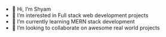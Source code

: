 - 👋 Hi, I’m Shyam
- 👀 I’m interested in Full stack web development projects
- 🌱 I’m currently learning MERN stack development
- 💞️ I’m looking to collaborate on awesome real world projects 

<!---
ItsMe-Shyam/ItsMe-Shyam is a ✨ special ✨ repository because its `README.md` (this file) appears on your GitHub profile.
You can click the Preview link to take a look at your changes.
--->
